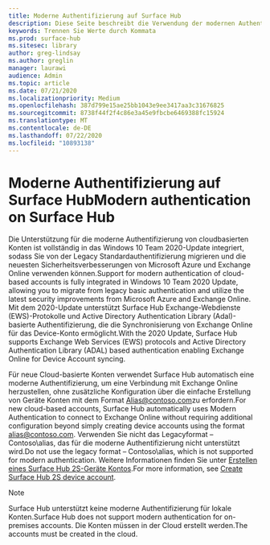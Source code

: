 ```yaml
---
title: Moderne Authentifizierung auf Surface Hub
description: Diese Seite beschreibt die Verwendung der modernen Authentifizierung auf Surface Hub im Gegensatz zur Legacy Standardauthentifizierung.
keywords: Trennen Sie Werte durch Kommata
ms.prod: surface-hub
ms.sitesec: library
author: greg-lindsay
ms.author: greglin
manager: laurawi
audience: Admin
ms.topic: article
ms.date: 07/21/2020
ms.localizationpriority: Medium
ms.openlocfilehash: 387d799e15ae25bb1043e9ee3417aa3c31676825
ms.sourcegitcommit: 8738f44f2f4c86e3a45e9fbcbe6469388fc15924
ms.translationtype: MT
ms.contentlocale: de-DE
ms.lasthandoff: 07/22/2020
ms.locfileid: "10893138"
---
```

# <span data-ttu-id="f780b-104">Moderne Authentifizierung auf Surface Hub</span><span class="sxs-lookup"><span data-stu-id="f780b-104">Modern authentication on Surface Hub</span></span>

<span data-ttu-id="f780b-105">Die Unterstützung für die moderne Authentifizierung von cloudbasierten Konten ist vollständig in das Windows 10 Team 2020-Update integriert, sodass Sie von der Legacy Standardauthentifizierung migrieren und die neuesten Sicherheitsverbesserungen von Microsoft Azure und Exchange Online verwenden können.</span><span class="sxs-lookup"><span data-stu-id="f780b-105">Support for modern authentication of cloud-based accounts is fully integrated in Windows 10 Team 2020 Update, allowing you to migrate from legacy basic authentication and utilize the latest security improvements from Microsoft Azure and Exchange Online.</span></span> <span data-ttu-id="f780b-106">Mit dem 2020-Update unterstützt Surface Hub Exchange-Webdienste (EWS)-Protokolle und Active Directory Authentication Library (Adal)-basierte Authentifizierung, die die Synchronisierung von Exchange Online für das Device-Konto ermöglicht.</span><span class="sxs-lookup"><span data-stu-id="f780b-106">With the 2020 Update, Surface Hub supports Exchange Web Services (EWS) protocols and Active Directory Authentication Library (ADAL) based authentication enabling Exchange Online for Device Account syncing.</span></span>

<span data-ttu-id="f780b-107">Für neue Cloud-basierte Konten verwendet Surface Hub automatisch eine moderne Authentifizierung, um eine Verbindung mit Exchange Online herzustellen, ohne zusätzliche Konfiguration über die einfache Erstellung von Geräte Konten mit dem Format [Alias@contoso.com](mailto:alias@contoso.com)zu erfordern.</span><span class="sxs-lookup"><span data-stu-id="f780b-107">For new cloud-based accounts, Surface Hub automatically uses Modern Authentication to connect to Exchange Online without requiring additional configuration beyond simply creating device accounts using the format [alias@contoso.com](mailto:alias@contoso.com).</span></span> <span data-ttu-id="f780b-108">Verwenden Sie nicht das Legacyformat – Contoso\alias, das für die moderne Authentifizierung nicht unterstützt wird.</span><span class="sxs-lookup"><span data-stu-id="f780b-108">Do not use the legacy format – Contoso\alias, which is not supported for modern authentication.</span></span> <span data-ttu-id="f780b-109">Weitere Informationen finden Sie unter [Erstellen eines Surface Hub 2S-Geräte Kontos](https://docs.microsoft.com/surface-hub/surface-hub-2s-account).</span><span class="sxs-lookup"><span data-stu-id="f780b-109">For more information, see [Create Surface Hub 2S device account](https://docs.microsoft.com/surface-hub/surface-hub-2s-account).</span></span>

> [!NOTE]
> <span data-ttu-id="f780b-110">Surface Hub unterstützt keine moderne Authentifizierung für lokale Konten.</span><span class="sxs-lookup"><span data-stu-id="f780b-110">Surface Hub does not support modern authentication for on-premises accounts.</span></span> <span data-ttu-id="f780b-111">Die Konten müssen in der Cloud erstellt werden.</span><span class="sxs-lookup"><span data-stu-id="f780b-111">The accounts must be created in the cloud.</span></span>

